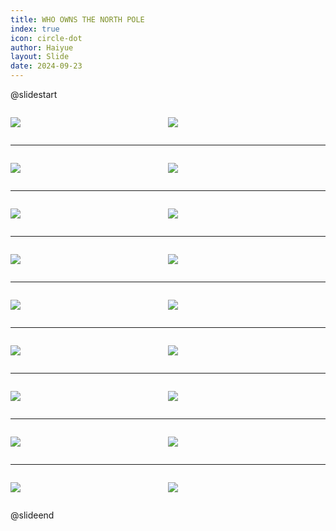 ```yaml
---
title: WHO OWNS THE NORTH POLE
index: true
icon: circle-dot
author: Haiyue
layout: Slide
date: 2024-09-23
---
```

 
@slidestart

<div style="display:flex">
<div style="flex:1">

![](https://raw.githubusercontent.com/yclord/reading/refs/heads/master/english/Level-V/WHO%20OWNS%20THE%20NORTH%20POLE/001.webp)
</div>
<div style="flex:1">

![](https://raw.githubusercontent.com/yclord/reading/refs/heads/master/english/Level-V/WHO%20OWNS%20THE%20NORTH%20POLE/002.webp)
</div>
</div>

---

<div style="display:flex">
<div style="flex:1">

![](https://raw.githubusercontent.com/yclord/reading/refs/heads/master/english/Level-V/WHO%20OWNS%20THE%20NORTH%20POLE/003.webp)
</div>
<div style="flex:1">

![](https://raw.githubusercontent.com/yclord/reading/refs/heads/master/english/Level-V/WHO%20OWNS%20THE%20NORTH%20POLE/004.webp)
</div>
</div>

---

<div style="display:flex">
<div style="flex:1">

![](https://raw.githubusercontent.com/yclord/reading/refs/heads/master/english/Level-V/WHO%20OWNS%20THE%20NORTH%20POLE/005.webp)
</div>
<div style="flex:1">

![](https://raw.githubusercontent.com/yclord/reading/refs/heads/master/english/Level-V/WHO%20OWNS%20THE%20NORTH%20POLE/006.webp)
</div>
</div>

---

<div style="display:flex">
<div style="flex:1">

![](https://raw.githubusercontent.com/yclord/reading/refs/heads/master/english/Level-V/WHO%20OWNS%20THE%20NORTH%20POLE/007.webp)
</div>
<div style="flex:1">

![](https://raw.githubusercontent.com/yclord/reading/refs/heads/master/english/Level-V/WHO%20OWNS%20THE%20NORTH%20POLE/008.webp)
</div>
</div>

---

<div style="display:flex">
<div style="flex:1">

![](https://raw.githubusercontent.com/yclord/reading/refs/heads/master/english/Level-V/WHO%20OWNS%20THE%20NORTH%20POLE/009.webp)
</div>
<div style="flex:1">

![](https://raw.githubusercontent.com/yclord/reading/refs/heads/master/english/Level-V/WHO%20OWNS%20THE%20NORTH%20POLE/010.webp)
</div>
</div>

---

<div style="display:flex">
<div style="flex:1">

![](https://raw.githubusercontent.com/yclord/reading/refs/heads/master/english/Level-V/WHO%20OWNS%20THE%20NORTH%20POLE/011.webp)
</div>
<div style="flex:1">

![](https://raw.githubusercontent.com/yclord/reading/refs/heads/master/english/Level-V/WHO%20OWNS%20THE%20NORTH%20POLE/012.webp)
</div>
</div>

---

<div style="display:flex">
<div style="flex:1">

![](https://raw.githubusercontent.com/yclord/reading/refs/heads/master/english/Level-V/WHO%20OWNS%20THE%20NORTH%20POLE/013.webp)
</div>
<div style="flex:1">

![](https://raw.githubusercontent.com/yclord/reading/refs/heads/master/english/Level-V/WHO%20OWNS%20THE%20NORTH%20POLE/014.webp)
</div>
</div>

---

<div style="display:flex">
<div style="flex:1">

![](https://raw.githubusercontent.com/yclord/reading/refs/heads/master/english/Level-V/WHO%20OWNS%20THE%20NORTH%20POLE/015.webp)
</div>
<div style="flex:1">

![](https://raw.githubusercontent.com/yclord/reading/refs/heads/master/english/Level-V/WHO%20OWNS%20THE%20NORTH%20POLE/016.webp)
</div>
</div>

---

<div style="display:flex">
<div style="flex:1">

![](https://raw.githubusercontent.com/yclord/reading/refs/heads/master/english/Level-V/WHO%20OWNS%20THE%20NORTH%20POLE/017.webp)
</div>
<div style="flex:1">

![](https://raw.githubusercontent.com/yclord/reading/refs/heads/master/english/Level-V/WHO%20OWNS%20THE%20NORTH%20POLE/018.webp)
</div>
</div>

@slideend